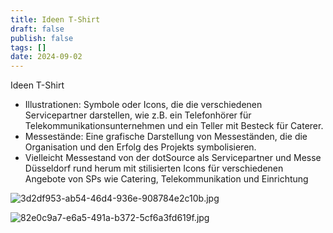 ```yaml
---
title: Ideen T-Shirt
draft: false
publish: false
tags: []
date: 2024-09-02
---
```

Ideen T-Shirt

* Illustrationen: Symbole oder Icons, die die verschiedenen Servicepartner darstellen, wie z.B. ein Telefonhörer für Telekommunikationsunternehmen und ein Teller mit Besteck für Caterer.
* Messestände: Eine grafische Darstellung von Messeständen, die die Organisation und den Erfolg des Projekts symbolisieren.
* Vielleicht Messestand von der dotSource als Servicepartner und Messe Düsseldorf rund herum mit stilisierten Icons für verschiedenen Angebote von SPs wie Catering, Telekommunikation und Einrichtung



![3d2df953-ab54-46d4-936e-908784e2c10b.jpg](3d2df953-ab54-46d4-936e-908784e2c10b.jpg)

![82e0c9a7-e6a5-491a-b372-5cf6a3fd619f.jpg](82e0c9a7-e6a5-491a-b372-5cf6a3fd619f.jpg)

